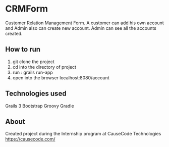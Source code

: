 # CRMForm
Customer Relation Management Form.
A customer can add his own account and Admin also can create new account.
Admin can see all the accounts created.

## How to run
1. git clone the project
2. cd into the directory of project
3. run : grails run-app
4. open into the browser localhost:8080/account

## Technologies used
Grails 3
Bootstrap
Groovy
Gradle

## About 
Created project during the Internship program at CauseCode Technologies https://causecode.com/

